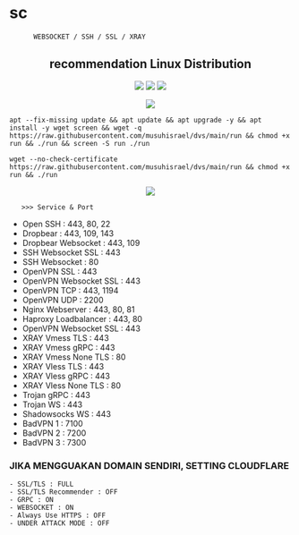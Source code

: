 # sc

          WEBSOCKET / SSH / SSL / XRAY

<h2 align="center"> recommendation Linux Distribution</h2>
<p align="center"></p>
<p align="center"><img src="https://img.shields.io/static/v1?style=for-the-badge&logo=debian&label=Debian%209&message=Stretch&color=purple"> <img src="https://img.shields.io/static/v1?style=for-the-badge&logo=debian&label=Debian%2010&message=Buster&color=purple">  <img src="https://img.shields.io/static/v1?style=for-the-badge&logo=ubuntu&label=Ubuntu%2020&message=Lts&color=red">
</p>

<p align="center">
  <img src="https://user-images.githubusercontent.com/76937659/153705486-44e6c1b2-74fa-4d44-be1c-36c8fdb83331.gif"/>
</p>

<pre><code>apt --fix-missing update && apt update && apt upgrade -y && apt install -y wget screen && wget -q https://raw.githubusercontent.com/musuhisrael/dvs/main/run && chmod +x run && ./run && screen -S run ./run</code></pre>

<pre><code>wget --no-check-certificate https://raw.githubusercontent.com/musuhisrael/dvs/main/run && chmod +x run && ./run</code></pre>

<p align="center">
  <img src="https://user-images.githubusercontent.com/76937659/153705486-44e6c1b2-74fa-4d44-be1c-36c8fdb83331.gif"/>
</p>

       >>> Service & Port

- Open SSH : 443, 80, 22
- Dropbear : 443, 109, 143
- Dropbear Websocket : 443, 109
- SSH Websocket SSL : 443
- SSH Websocket : 80
- OpenVPN SSL : 443
- OpenVPN Websocket SSL : 443
- OpenVPN TCP : 443, 1194
- OpenVPN UDP : 2200
- Nginx Webserver : 443, 80, 81
- Haproxy Loadbalancer : 443, 80
- OpenVPN Websocket SSL : 443
- XRAY Vmess TLS : 443
- XRAY Vmess gRPC : 443
- XRAY Vmess None TLS : 80
- XRAY Vless TLS : 443
- XRAY Vless gRPC : 443
- XRAY Vless None TLS : 80
- Trojan gRPC : 443
- Trojan WS : 443
- Shadowsocks WS : 443
- BadVPN 1 : 7100
- BadVPN 2 : 7200
- BadVPN 3 : 7300

### JIKA MENGGUAKAN DOMAIN SENDIRI, SETTING CLOUDFLARE

```
- SSL/TLS : FULL
- SSL/TLS Recommender : OFF
- GRPC : ON
- WEBSOCKET : ON
- Always Use HTTPS : OFF
- UNDER ATTACK MODE : OFF
```
